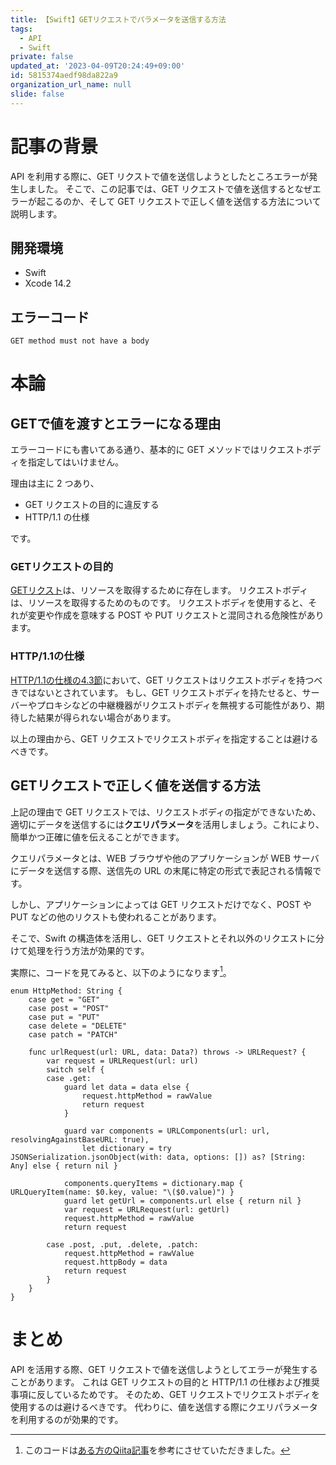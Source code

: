 ```yaml
---
title: 【Swift】GETリクエストでパラメータを送信する方法
tags:
  - API
  - Swift
private: false
updated_at: '2023-04-09T20:24:49+09:00'
id: 5815374aedf98da822a9
organization_url_name: null
slide: false
---
```

<!-- textlint-disable -->
# 記事の背景
 API を利用する際に、GET リクストで値を送信しようとしたところエラーが発生しました。
 そこで、この記事では、GET リクエストで値を送信するとなぜエラーが起こるのか、そして GET リクエストで正しく値を送信する方法について説明します。

## 開発環境
- Swift
- Xcode 14.2

## エラーコード
`GET method must not have a body`
# 本論
## GETで値を渡すとエラーになる理由
エラーコードにも書いてある通り、基本的に GET メソッドではリクエストボディを指定してはいけません。

理由は主に 2 つあり、

- GET リクエストの目的に違反する
- HTTP/1.1 の仕様

です。

### GETリクエストの目的
[GETリクスト](https://www.rfc-editor.org/rfc/rfc2616#section-9.3)は、リソースを取得するために存在します。
リクエストボディは、リソースを取得するためのものです。
リクエストボディを使用すると、それが変更や作成を意味する POST や PUT リクエストと混同される危険性があります。

### HTTP/1.1の仕様
[HTTP/1.1の仕様の4.3節](https://www.rfc-editor.org/rfc/rfc2616#section-4.3)において、GET リクエストはリクエストボディを持つべきではないとされています。
もし、GET リクエストボディを持たせると、サーバーやプロキシなどの中継機器がリクエストボディを無視する可能性があり、期待した結果が得られない場合があります。

以上の理由から、GET リクエストでリクエストボディを指定することは避けるべきです。

## GETリクエストで正しく値を送信する方法
上記の理由で GET リクエストでは、リクエストボディの指定ができないため、適切にデータを送信するには**クエリパラメータ**を活用しましょう。これにより、簡単かつ正確に値を伝えることができます。

クエリパラメータとは、WEB ブラウザや他のアプリケーションが WEB サーバにデータを送信する際、送信先の URL の末尾に特定の形式で表記される情報です。

しかし、アプリケーションによっては GET リクエストだけでなく、POST や PUT などの他のリクストも使われることがあります。

そこで、Swift の構造体を活用し、GET リクエストとそれ以外のリクエストに分けて処理を行う方法が効果的です。

実際に、コードを見てみると、以下のようになります[^1]。

[^1]:このコードは[ある方のQiita記事](https://qiita.com/toya108/items/a74a6165f923f9cb0871#%E3%82%AF%E3%83%A9%E3%82%A4%E3%82%A2%E3%83%B3%E3%83%88%E6%9C%AC%E4%BD%93)を参考にさせていただきました。

```Swift:Swift
enum HttpMethod: String {
    case get = "GET"
    case post = "POST"
    case put = "PUT"
    case delete = "DELETE"
    case patch = "PATCH"

    func urlRequest(url: URL, data: Data?) throws -> URLRequest? {
        var request = URLRequest(url: url)
        switch self {
        case .get:
            guard let data = data else {
                request.httpMethod = rawValue
                return request
            }

            guard var components = URLComponents(url: url, resolvingAgainstBaseURL: true),
                let dictionary = try JSONSerialization.jsonObject(with: data, options: []) as? [String: Any] else { return nil }

            components.queryItems = dictionary.map { URLQueryItem(name: $0.key, value: "\($0.value)") }
            guard let getUrl = components.url else { return nil }
            var request = URLRequest(url: getUrl)
            request.httpMethod = rawValue
            return request

        case .post, .put, .delete, .patch:
            request.httpMethod = rawValue
            request.httpBody = data
            return request
        }
    }
}
```

# まとめ

 API を活用する際、GET リクエストで値を送信しようとしてエラーが発生することがあります。
 これは GET リクエストの目的と HTTP/1.1 の仕様および推奨事項に反しているためです。
 そのため、GET リクエストでリクエストボディを使用するのは避けるべきです。
 代わりに、値を送信する際にクエリパラメータを利用するのが効果的です。
<!-- textlint-enable -->